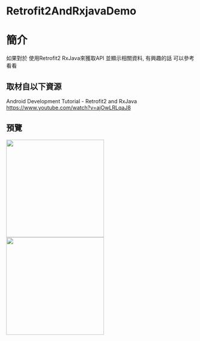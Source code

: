 # Retrofit2AndRxjavaDemo

簡介
==================================
如果對於 使用Retrofit2 RxJava來獲取API 並顯示相關資料, 有興趣的話 可以參考看看                                   

取材自以下資源
--------
Android Development Tutorial - Retrofit2 and RxJava                                  
https://www.youtube.com/watch?v=ajOwLRLqaJ8
                          
預覽
--------
<p align="left">
  <img src="https://i.imgur.com/zy7o1LS.png" width="260"/>
  <img src="https://i.imgur.com/uF9TEHY.png" width="260"/>
</p>  

